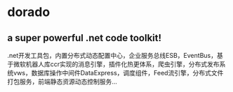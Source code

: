 # dorado

## a super powerful .net code toolkit!

.net开发工具包，内置分布式动态配置中心，企业服务总线ESB，EventBus，基于微软机器人库ccr实现的消息引擎，插件化热更体系，爬虫引擎，分布式发布系统vws，数据库操作中间件DataExpress，调度组件，Feed流引擎，分布式文件打包服务，前端静态资源动态控制服务...

